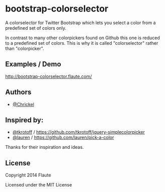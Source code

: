 bootstrap-colorselector
=======================

A colorselector for Twitter Bootstrap which lets you select a color from a predefined set of colors only.

In contrast to many other colorpickers found on Github this one is reduced to a predefined set of colors.
This is why it is called "colorselector" rather than "colorpicker".

## Examples / Demo

http://bootstrap-colorselector.flaute.com/

## Authors

+ [@Chrickel](https://github.com/flaute/)

## Inspired by:

+ [@tkrotoff](https://github.com/tkrotoff/) / https://github.com/tkrotoff/jquery-simplecolorpicker
+ [@lauren](https://github.com/lauren/) / https://github.com/lauren/pick-a-color

Thanks for their inspiration and ideas.

## License

Copyright 2014 Flaute

Licensed under the MIT License
